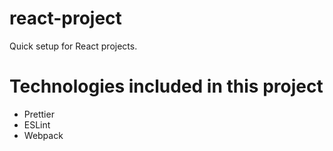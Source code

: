 # react-project
Quick setup for React projects.

# Technologies included in this project
- Prettier
- ESLint
- Webpack
